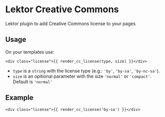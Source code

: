 # Lektor Creative Commons

Lektor plugin to add Creative Commons license to your pages


## Usage

On your templates use:

```
<div class="license">{{ render_cc_license(type, size) }}</div>
```

- `type` is a `string` with the license type (e.g.: `'by'`, `'by-sa'`, `'by-nc-sa'`).
- `size` is an opitional parameter with the size `'normal'` or `'compact'`. Default is `'normal'`

## Example

```
<div class="license">{{ render_cc_license('by-sa') }}</div>
```
